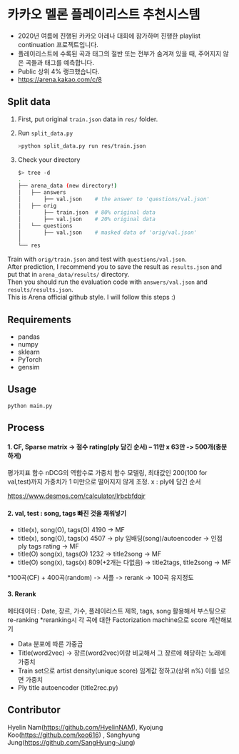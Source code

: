 # 카카오 멜론 플레이리스트 추천시스템
- 2020년 여름에 진행된 카카오 아레나 대회에 참가하며 진행한 playlist continuation 프로젝트입니다.
- 플레이리스트에 수록된 곡과 태그의 절반 또는 전부가 숨겨져 있을 때, 주어지지 않은 곡들과 태그를 예측합니다.
- Public 상위 4% 랭크했습니다.
- https://arena.kakao.com/c/8

## Split data
1. First, put original `train.json` data in `res/` folder.  

2. Run `split_data.py`
	```bash
	>python split_data.py run res/train.json
	```

3. Check your directory
	```bash
	$> tree -d
	.
	├── arena_data (new directory!)
	│   ├── answers
	│   	├── val.json	# the answer to 'questions/val.json'
	│   ├── orig
	│   	├── train.json	# 80% original data
	│   	├── val.json	# 20% original data
	│   └── questions
	│   	├── val.json	# masked data of 'orig/val.json'
	│   
	└── res
	```

Train with `orig/train.json` and test with `questions/val.json`.  
After prediction, I recommend you to save the result as `results.json` and put that in `arena_data/results/` directory.  
Then you should run the evaluation code with `answers/val.json` and `results/results.json`.  
This is Arena official github style. I will follow this steps :)  

## Requirements
- pandas  
- numpy   
- sklearn  
- PyTorch  
- gensim  

## Usage
	python main.py

## Process
#### 1. CF, Sparse matrix -> 점수 rating(ply 담긴 순서) – 11만 x 63만 -> 500개(충분하게)

평가지표 함수 nDCG의 역함수로 가중치 함수 모델링, 최대값인 200(100 for val,test)까지 가중치가 1 미만으로 떨어지지 않게 조정. x : ply에 담긴 순서 

https://www.desmos.com/calculator/lrbcbfdqjr


  
#### 2. val, test : song, tags 빠진 것을 채워넣기

- title(x), song(O), tags(O) 4190 -> MF
- title(x), song(O), tags(x) 4507 -> ply 임배딩(song)/autoencoder -> 인접 ply tags rating -> MF 
- title(O) song(x), tags(O) 1232 -> title2song -> MF
- title(O) song(x), tags(x)  809(+2개는 다없음) -> title2tags, title2song -> MF
 
*100곡(CF) + 400곡(random) -> 셔플 -> rerank -> 100곡 유지정도  

 
#### 3. Rerank 
메타데이터 : Date, 장르, 가수, 플레이리스트 제목, tags, song 활용해서 부스팅으로 re-ranking
*reranking시 각 곡에 대한 Factorization machine으로 score 계산해보기
- Data 분포에 따른 가중곱   
- Title(word2vec) -> 장르(word2vec)이랑 비교해서 그 장르에 해당하는 노래에 가중치  
- Train set으로 artist density(unique score) 임계값 정하고(상위 n%) 이를 넘으면 가중치 
- Ply title autoencoder  (title2rec.py)

 


## Contributor
Hyelin Nam(<https://github.com/HyelinNAM>), Kyojung Koo(<https://github.com/koo616>) , Sanghyung Jung(<https://github.com/SangHyung-Jung>)  


